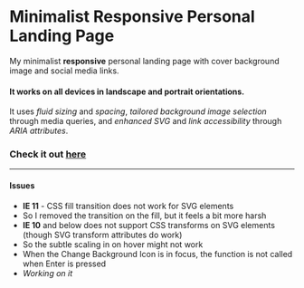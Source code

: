 # Minimalist Responsive Personal Landing Page

My minimalist **responsive** personal landing page with cover background image and social media links.

#### It works on all devices in landscape and portrait orientations.

It uses _fluid sizing_ and _spacing_, _tailored background image selection_ through media queries, and _enhanced SVG_ and _link accessibility_ through _ARIA attributes_.

### Check it out **[here](http://jorypestorious.com)**

---

#### Issues
* **IE 11** - CSS fill transition does not work for SVG elements
 * So I removed the transition on the fill, but it feels a bit more harsh
* **IE 10** and below does not support CSS transforms on SVG elements (though SVG transform attributes do work)
 * So the subtle scaling in on hover might not work
* When the Change Background Icon is in focus, the function is not called when Enter is pressed
 * _Working on it_
